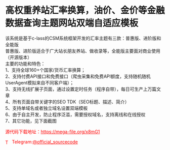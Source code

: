 # 高权重养站汇率换算，油价、金价等金融数据查询主题网站双端自适应模板

该系统是基于c-lass的CSM系统框架开发的汇率主题有三款：普惠版、进阶版和全能版<br>普惠版、进阶版适合于广大站长朋友养站、做收录等，全能版主要面对商业使用（开源版本）<br>主要的功能和特色：<br>1、支持全球160+个国家/货币汇率换算；<br>2、支持付费API接口和免费接口（爬虫采集和免费API额度，支持随机随机UserAgent模拟来自不同客户端）；<br>3、支持无线扩展子页面，通过设置定时任务（程序自带），每日可生产上万篇文章<br>4、所有页面自带关键字的SEO TDK（SEO标题、描述、简介）<br>5、支持单域名或者独立域名设置双端模板<br>6、由于自主开发，防止程序泛滥，需要授权域名，支持离线和在线授权<br>7、其它功能，见下面截图<br>


<p style="color: red;">源代码下载地址：<a href="https://mega-file.org/x8mG1" style="color: red;">https://mega-file.org/x8mG1</a></p><p style="color: red;"><img src="https://cdn-icons-png.flaticon.com/512/2111/2111646.png" alt="Telegram Icon" style="width: 16px; vertical-align: middle; margin-right: 5px;">Telegram:<a href="https://t.me/official_sourcecode" style="color: red;">@official_sourcecode</a></p>